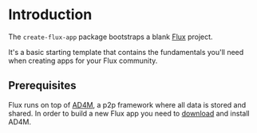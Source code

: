 # Introduction

The `create-flux-app` package bootstraps a blank [Flux](https://fluxsocial.io) project.

It's a basic starting template that contains the fundamentals you'll need when creating apps for your Flux community.

## Prerequisites

Flux runs on top of [AD4M](https://ad4m.dev), a p2p framework where all data is stored and shared. In order to build a new Flux app you need to [download](https://ad4m.dev/download) and install AD4M.
